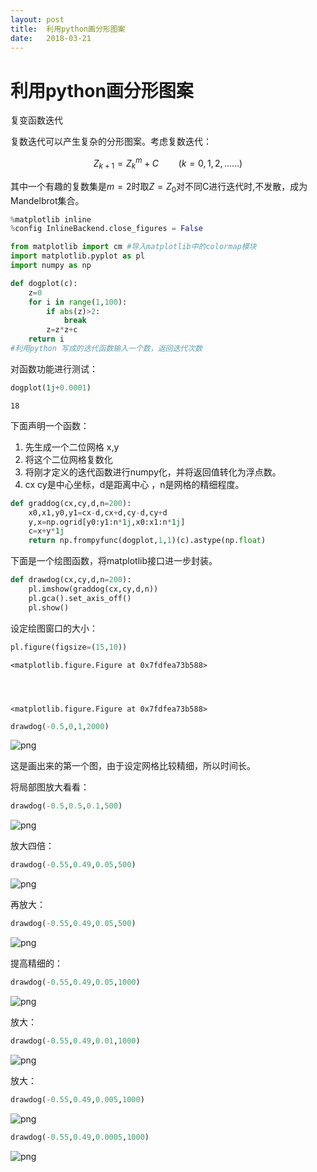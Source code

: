 ```yaml
---
layout: post
title:  利用python画分形图案
date:   2018-03-21
---
```

<!-- 数学公式 -->
<script src="https://cdn.mathjax.org/mathjax/latest/MathJax.js?config=TeX-AMS-MML_HTMLorMML" type="text/javascript"></script>
<script type="text/x-mathjax-config">
  MathJax.Hub.Config({
    tex2jax: {
      skipTags: ['script', 'noscript', 'style', 'textarea', 'pre'],
      inlineMath: [['$','$']]
    }
  });
</script>
# 利用python画分形图案


复变函数迭代

复数迭代可以产生复杂的分形图案。考虑复数迭代：

$$Z_{k+1}=Z_{k}^{m}+C\qquad(k=0,1,2,……) $$

其中一个有趣的复数集是$m=2$时取$Z=Z_{0}$对不同C进行迭代时,不发散，成为Mandelbrot集合。


```python
%matplotlib inline
%config InlineBackend.close_figures = False
```


```python
from matplotlib import cm #导入matplotlib中的colormap模块
import matplotlib.pyplot as pl
import numpy as np
```


```python
def dogplot(c):
    z=0
    for i in range(1,100):
        if abs(z)>2:
            break
        z=z*z+c
    return i
#利用python 写成的迭代函数输入一个数，返回迭代次数
```

对函数功能进行测试：


```python
dogplot(1j+0.0001)
```




    18



下面声明一个函数：
1. 先生成一个二位网格 x,y
2. 将这个二位网格复数化
3. 将刚才定义的迭代函数进行numpy化，并将返回值转化为浮点数。
4. cx cy是中心坐标，d是距离中心 ，n是网格的精细程度。


```python
def graddog(cx,cy,d,n=200):
    x0,x1,y0,y1=cx-d,cx+d,cy-d,cy+d
    y,x=np.ogrid[y0:y1:n*1j,x0:x1:n*1j]
    c=x+y*1j
    return np.frompyfunc(dogplot,1,1)(c).astype(np.float)

```

下面是一个绘图函数，将matplotlib接口进一步封装。


```python
def drawdog(cx,cy,d,n=200):
    pl.imshow(graddog(cx,cy,d,n))
    pl.gca().set_axis_off()
    pl.show()
```

设定绘图窗口的大小：


```python
pl.figure(figsize=(15,10))
```




    <matplotlib.figure.Figure at 0x7fdfea73b588>




    <matplotlib.figure.Figure at 0x7fdfea73b588>



```python
drawdog(-0.5,0,1,2000)
```


![png](https://github.com/sduphylug/sduphylug.github.io/raw/master/_posts/_imag/output_13_0.png)


这是画出来的第一个图，由于设定网格比较精细，所以时间长。

将局部图放大看看：


```python
drawdog(-0.5,0.5,0.1,500)
```


![png](https://github.com/sduphylug/sduphylug.github.io/raw/master/_posts/_imag/output_15_0.png)


放大四倍：


```python
drawdog(-0.55,0.49,0.05,500)
```


![png](https://github.com/sduphylug/sduphylug.github.io/raw/master/_posts/_imag/output_17_0.png)


再放大：


```python
drawdog(-0.55,0.49,0.05,500)
```


![png](https://github.com/sduphylug/sduphylug.github.io/raw/master/_posts/_imag/output_19_0.png)


提高精细的：


```python
drawdog(-0.55,0.49,0.05,1000)
```


![png](https://github.com/sduphylug/sduphylug.github.io/raw/master/_posts/_imag/output_21_0.png)


放大：


```python
drawdog(-0.55,0.49,0.01,1000)
```


![png](https://github.com/sduphylug/sduphylug.github.io/raw/master/_posts/_imag/output_23_0.png)


放大：


```python
drawdog(-0.55,0.49,0.005,1000)
```


![png](https://github.com/sduphylug/sduphylug.github.io/raw/master/_posts/_imag/output_25_0.png)



```python
drawdog(-0.55,0.49,0.0005,1000)
```


![png](https://github.com/sduphylug/sduphylug.github.io/raw/master/_posts/_imag/output_26_0.png)
